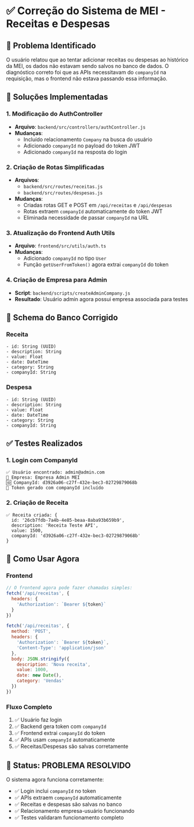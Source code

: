 # ✅ Correção do Sistema de MEI - Receitas e Despesas

## 🎯 Problema Identificado
O usuário relatou que ao tentar adicionar receitas ou despesas ao histórico da MEI, os dados não estavam sendo salvos no banco de dados. O diagnóstico correto foi que as APIs necessitavam do `companyId` na requisição, mas o frontend não estava passando essa informação.

## 🔧 Soluções Implementadas

### 1. Modificação do AuthController
- **Arquivo**: `backend/src/controllers/authController.js`
- **Mudanças**: 
  - Incluído relacionamento `Company` na busca do usuário
  - Adicionado `companyId` no payload do token JWT
  - Adicionado `companyId` na resposta do login

### 2. Criação de Rotas Simplificadas
- **Arquivos**: 
  - `backend/src/routes/receitas.js`
  - `backend/src/routes/despesas.js`
- **Mudanças**:
  - Criadas rotas GET e POST em `/api/receitas` e `/api/despesas`
  - Rotas extraem `companyId` automaticamente do token JWT
  - Eliminada necessidade de passar `companyId` na URL

### 3. Atualização do Frontend Auth Utils
- **Arquivo**: `frontend/src/utils/auth.ts`
- **Mudanças**: 
  - Adicionado `companyId` no tipo `User`
  - Função `getUserFromToken()` agora extrai `companyId` do token

### 4. Criação de Empresa para Admin
- **Script**: `backend/scripts/createAdminCompany.js`
- **Resultado**: Usuário admin agora possui empresa associada para testes

## 📝 Schema do Banco Corrigido

### Receita
```
- id: String (UUID)
- description: String
- value: Float
- date: DateTime
- category: String
- companyId: String
```

### Despesa
```
- id: String (UUID)
- description: String  
- value: Float
- date: DateTime
- category: String
- companyId: String
```

## ✅ Testes Realizados

### 1. Login com CompanyId
```
✅ Usuário encontrado: admin@admin.com
📍 Empresa: Empresa Admin MEI
🆔 CompanyId: d3926a06-c27f-432e-bec3-02729879068b
🔑 Token gerado com companyId incluído
```

### 2. Criação de Receita
```
✅ Receita criada: {
  id: '26cb7fdb-7a4b-4e85-beaa-8aba93b659b9',
  description: 'Receita Teste API',
  value: 1500,
  companyId: 'd3926a06-c27f-432e-bec3-02729879068b'
}
```

## 🚀 Como Usar Agora

### Frontend
```javascript
// O frontend agora pode fazer chamadas simples:
fetch('/api/receitas', {
  headers: {
    'Authorization': `Bearer ${token}`
  }
})

fetch('/api/receitas', {
  method: 'POST',
  headers: {
    'Authorization': `Bearer ${token}`,
    'Content-Type': 'application/json'
  },
  body: JSON.stringify({
    description: 'Nova receita',
    value: 1000,
    date: new Date(),
    category: 'Vendas'
  })
})
```

### Fluxo Completo
1. ✅ Usuário faz login
2. ✅ Backend gera token com `companyId`
3. ✅ Frontend extrai `companyId` do token  
4. ✅ APIs usam `companyId` automaticamente
5. ✅ Receitas/Despesas são salvas corretamente

## 🎉 Status: PROBLEMA RESOLVIDO

O sistema agora funciona corretamente:
- ✅ Login inclui `companyId` no token
- ✅ APIs extraem `companyId` automaticamente
- ✅ Receitas e despesas são salvas no banco
- ✅ Relacionamento empresa-usuário funcionando
- ✅ Testes validaram funcionamento completo